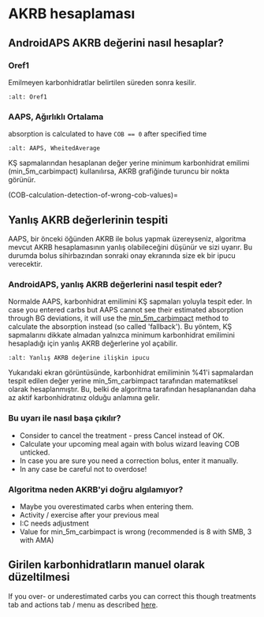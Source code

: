 # AKRB hesaplaması

## AndroidAPS AKRB değerini nasıl hesaplar?

### Oref1

Emilmeyen karbonhidratlar belirtilen süreden sonra kesilir.

```{image} ../images/cob_oref0_orange_II.png
:alt: Oref1
```

### AAPS, Ağırlıklı Ortalama

absorption is calculated to have `COB == 0` after specified time

```{image} ../images/cob_aaps2_orange_II.png
:alt: AAPS, WheitedAverage
```

KŞ sapmalarından hesaplanan değer yerine minimum karbonhidrat emilimi (min_5m_carbimpact) kullanılırsa, AKRB grafiğinde turuncu bir nokta görünür.

(COB-calculation-detection-of-wrong-cob-values)=
## Yanlış AKRB değerlerinin tespiti

AAPS, bir önceki öğünden AKRB ile bolus yapmak üzereyseniz, algoritma mevcut AKRB hesaplamasının yanlış olabileceğini düşünür ve sizi uyarır. Bu durumda bolus sihirbazından sonraki onay ekranında size ek bir ipucu verecektir.

### AndroidAPS, yanlış AKRB değerlerini nasıl tespit eder?

Normalde AAPS, karbonhidrat emilimini KŞ sapmaları yoluyla tespit eder. In case you entered carbs but AAPS cannot see their estimated absorption through BG deviations, it will use the [min_5m_carbimpact](../Configuration/Config-Builder.md?highlight=min_5m_carbimpact#absorption-settings) method to calculate the absorption instead (so called 'fallback'). Bu yöntem, KŞ sapmalarını dikkate almadan yalnızca minimum karbonhidrat emilimini hesapladığı için yanlış AKRB değerlerine yol açabilir.

```{image} ../images/Calculator_SlowCarbAbsorption.png
:alt: Yanlış AKRB değerine ilişkin ipucu
```

Yukarıdaki ekran görüntüsünde, karbonhidrat emiliminin %41'i sapmalardan tespit edilen değer yerine min_5m_carbimpact tarafından matematiksel olarak hesaplanmıştır.  Bu, belki de algoritma tarafından hesaplanandan daha az aktif karbonhidratınız olduğu anlamına gelir.

### Bu uyarı ile nasıl başa çıkılır?

- Consider to cancel the treatment - press Cancel instead of OK.
- Calculate your upcoming meal again with bolus wizard leaving COB unticked.
- In case you are sure you need a correction bolus, enter it manually.
- In any case be careful not to overdose!

### Algoritma neden AKRB'yi doğru algılamıyor?

- Maybe you overestimated carbs when entering them.
- Activity / exercise after your previous meal
- I:C needs adjustment
- Value for min_5m_carbimpact is wrong (recommended is 8 with SMB, 3 with AMA)

## Girilen karbonhidratların manuel olarak düzeltilmesi

If you over- or underestimated carbs you can correct this though treatments tab and actions tab / menu as described [here](Screenshots-carb-correction).
